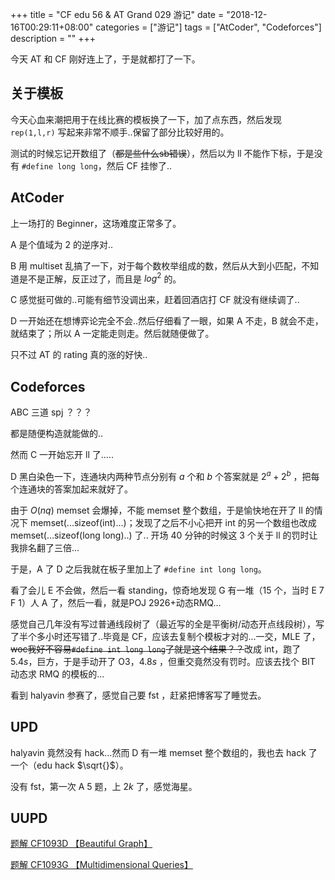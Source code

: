 +++
title = "CF edu 56 & AT Grand 029 游记"
date = "2018-12-16T00:29:11+08:00"
categories = ["游记"]
tags = ["AtCoder", "Codeforces"]
description = ""
+++


今天 AT 和 CF 刚好连上了，于是就都打了一下。

<!-- more -->

## 关于模板

今天心血来潮把用于在线比赛的模板换了一下，加了点东西，然后发现 `rep(1,l,r)` 写起来非常不顺手..保留了部分比较好用的。

测试的时候忘记开数组了（~~都是些什么sb错误~~），然后以为 ll 不能作下标，于是没有 `#define long long`，然后 CF 挂惨了..

## AtCoder

上一场打的 Beginner，这场难度正常多了。

A 是个值域为 $2$ 的逆序对..

B 用 multiset 乱搞了一下，对于每个数枚举组成的数，然后从大到小匹配，不知道是不是正解，反正过了，而且是 $log^2$ 的。

C 感觉挺可做的..可能有细节没调出来，赶着回酒店打 CF 就没有继续调了..

D 一开始还在想博弈论完全不会..然后仔细看了一眼，如果 A 不走，B 就会不走，就结束了；所以 A 一定能走则走。然后就随便做了。

只不过 AT 的 rating 真的涨的好快..

## Codeforces

ABC 三道 spj ？？？

都是随便构造就能做的..

然而 C 一开始忘开 ll 了.....

D 黑白染色一下，连通块内两种节点分别有 $a$ 个和 $b$ 个答案就是 $2^a+2^b$ ，把每个连通块的答案加起来就好了。

由于 $O(nq)$ memset 会爆掉，不能 memset 整个数组，于是愉快地在开了 ll 的情况下 memset(...sizeof(int)...)；发现了之后不小心把开 int 的另一个数组也改成 memset(...sizeof(long long)..) 了.. 开场 $40$ 分钟的时候这 $3$ 个关于 ll 的罚时让我排名翻了三倍...

于是，A 了 D 之后我就在板子里加上了 `#define int long long`。

看了会儿 E 不会做，然后一看 standing，惊奇地发现 G 有一堆（$15$ 个，当时 E $7$ F $1$）人 A 了，然后一看，就是POJ 2926+动态RMQ...

感觉自己几年没有写过普通线段树了（最近写的全是平衡树/动态开点线段树），写了半个多小时还写错了..毕竟是 CF，应该去复制个模板才对的...一交，MLE 了，~~woc我好不容易`#define int long long`了就是这个结果？？~~改成 int，跑了 $5.4s$，巨方，于是手动开了 O3，$4.8s$ ，但重交竟然没有罚时。应该去找个 BIT 动态求 RMQ 的模板的...

看到 halyavin 参赛了，感觉自己要 fst ，赶紧把博客写了睡觉去。

## UPD

halyavin 竟然没有 hack...然而 D 有一堆 memset 整个数组的，我也去 hack 了一个（edu hack $\sqrt{}$）。

没有 fst，第一次 A $5$ 题，上 $2k$ 了，感觉海星。

## UUPD

[题解 CF1093D 【Beautiful Graph】](https://www.luogu.org/blog/ouuan/solution-cf1093d)

[题解 CF1093G 【Multidimensional Queries】](https://www.luogu.org/blog/ouuan/solution-cf1093g)